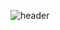 ![header](https://capsule-render.vercel.app/api?type=rounded&height=200&color=gradient&text=salud!🤗&textBg=false&fontSize=70&section=header&reversal=false
)




